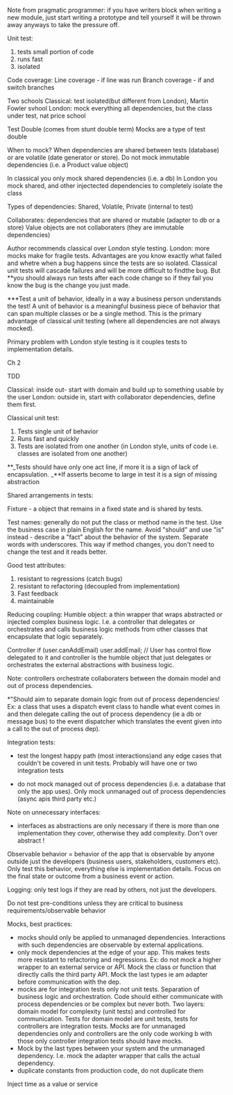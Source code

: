 Note from pragmatic programmer: if you have writers block when writing a new module, just start writing a prototype and tell yourself it will be thrown away anyways to take the pressure off.

Unit test:

1. tests small portion of code
2. runs fast
3. isolated

Code coverage:
Line coverage - if line was run
Branch coverage - if and switch branches

Two schools
Classical: test isolated(but different from London), Martin Fowler svhool
London: mock everything all dependencies, but the class under test, nat price school

Test Double (comes from stunt double term)
Mocks are a type of test double

When to mock?
When dependencies are shared between tests (database) or are volatile (date generator or store).
Do not mock immutable dependencies (i.e. a Product value object)

In classical you only mock shared dependencies (i.e. a db)
In London you mock shared, and other injectected dependencies to completely isolate the class

Types of dependencies:
Shared, Volatile, Private (internal to test)

Collaborates: dependencies that are shared or mutable (adapter to db or a store)
Value objects are not collaboraters (they are immutable dependencies)

Author recommends classical over London style testing.
London: more mocks make for fragile tests. Advantages are you know exactly what failed and whetre when a bug happens since the tests are so isolated.
Classical unit tests will cascade failures and will be more difficult to findthe bug. But \*\*you should always run tests after each code change so if they fail you know the bug is the change you just made.

\*\*\*Test a unit of behavior, ideally in a way a business person understands the test! A unit of behavior is a meaningful business piece of behavior that can span multiple classes or be a single method. This is the primary advantage of classical unit testing (where all dependencies are not always mocked).

Primary problem with London style testing is it couples tests to implementation details.

Ch 2

TDD

Classical: inside out- start with domain and build up to something usable by the user
London: outside in, start with collaborator dependencies, define them first.

Classical unit test:

1. Tests single unit of behavior
2. Runs fast and quickly
3. Tests are isolated from one another (in London style, units of code i.e. classes are isolated from one another)

**_Tests should have only one act line, if more it is a sign of lack of encapsulation.
_**If asserts become to large in test it is a sign of missing abstraction

Shared arrangements in tests:

Fixture - a object that remains in a fixed state and is shared by tests.

Test names: generally do not put the class or method name in the test. Use the business case in plain English for the name. Avoid "should" and use "is" instead - describe a "fact" about the behavior of the system. Separate words with underscores.
This way if method changes, you don't need to change the test and it reads better.

Good test attributes:

1. resistant to regressions (catch bugs)
2. resistant to refactoring (decoupled from implementation)
3. Fast feedback
4. maintainable

Reducing coupling:
Humble object: a thin wrapper that wraps abstracted or injected complex business logic.
I.e. a controller that delegates or orchestrates and calls business logic methods from other classes that encapsulate that logic separately.

Controller
if (user.canAddEmail) user.addEmail;
// User has control flow delegated to it and controller is the humble object that just delegates or orchestrates the external abstractions with business logic.

Note: controllers orchestrate collaboraters between the domain model and out of process dependencies.

\*"Should aim to separate domain logic from out of process dependencies!
Ex: a class that uses a dispatch event class to handle what event comes in and then delegate calling the out of process dependency (ie a db or message bus) to the event dispatcher which translates the event given into a call to the out of process dep).

Integration tests:

- test the longest happy path (most interactions)and any edge cases that couldn't be covered in unit tests.
  Probably will have one or two integration tests

- do not mock managed out of process dependencies (i.e. a database that only the app uses). Only mock unmanaged out of process dependencies (async apis third party etc.)

Note on unnecessary interfaces:

- interfaces as abstractions are only necessary if there is more than one implementation they cover, otherwise they add complexity. Don't over abstract !

Observable behavior = behavior of the app that is observable by anyone outside just the developers (business users, stakeholders, customers etc).
Only test this behavior, everything else is implementation details.
Focus on the final state or outcome from a business event or action.

Logging: only test logs if they are read by others, not just the developers.

Do not test pre-conditions unless they are critical to business requirements/observable behavior

Mocks, best practices:

- mocks should only be applied to unmanaged dependencies. Interactions with such dependencies are observable by external applications.
- only mock dependencies at the edge of your app. This makes tests more resistant to refactoring and regressions.
  Ex: do not mock a higher wrapper to an external service or API. Mock the class or function that directly calls the third party API. Mock the last types ie am adapter before communication with the dep.
- mocks are for integration tests only not unit tests. Separation of business logic and orchestration. Code should either communicate with process dependencies or be complex but never both. Two layers: domain model for complexity (unit tests) and controlled for communication.
  Tests for domain model are unit tests, tests for controllers are integration tests.
  Mocks are for unmanaged dependencies only and controllers are the only code working b with those only controller integration tests should have mocks.
- Mock by the last types between your system and the unmanaged dependency. I.e. mock the adapter wrapper that calls the actual dependency.
- duplicate constants from production code, do not duplicate them

Inject time as a value or service
